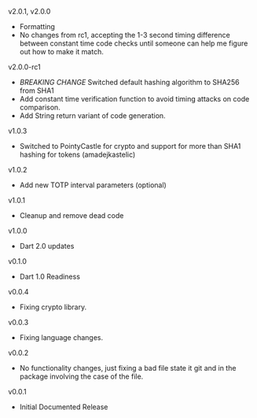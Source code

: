 v2.0.1, v2.0.0

- Formatting
- No changes from rc1, accepting the 1-3 second timing difference between constant time code checks until someone can help me figure out how to make it match.

v2.0.0-rc1

- *BREAKING CHANGE* Switched default hashing algorithm to SHA256 from SHA1
- Add constant time verification function to avoid timing attacks on code comparison.
- Add String return variant of code generation.

v1.0.3

- Switched to PointyCastle for crypto and support for more than SHA1 hashing for tokens (amadejkastelic)

v1.0.2

- Add new TOTP interval parameters (optional)

v1.0.1

- Cleanup and remove dead code

v1.0.0

- Dart 2.0 updates

v0.1.0

- Dart 1.0 Readiness

v0.0.4

- Fixing crypto library.

v0.0.3

- Fixing language changes.

v0.0.2

- No functionality changes, just fixing a bad file state it git and in the package involving the case of the file.

v0.0.1

- Initial Documented Release
